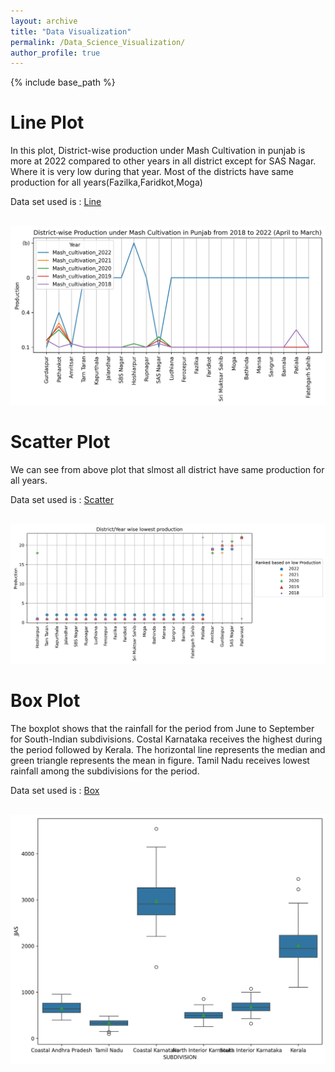 ```yaml
---
layout: archive
title: "Data Visualization"
permalink: /Data_Science_Visualization/
author_profile: true
---
```


<!-- {% if author.googlescholar %}
  You can also find my articles on <u><a href="{{author.googlescholar}}">my Google Scholar profile</a>.</u>
{% endif %} -->

{% include base_path %}

<!-- {% for post in site.publications reversed %}
  {% include archive-single.html %}
{% endfor %} -->

# Line Plot

In this plot, District-wise production under Mash Cultivation in punjab is more at 2022 compared to other years in all district except for SAS Nagar. Where it is very low during that year. Most of the districts have same production for all years(Fazilka,Faridkot,Moga)

Data set used is : [Line](https://data.gov.in/resource/district-wise-production-under-mash-cultivation-punjab-1968-2022-april-march)

<br/><img src='/images/Line.jpg'>

# Scatter Plot

We can see from above plot that slmost all district have same production for all years.

Data set used is : [Scatter](https://data.gov.in/resource/district-wise-production-under-mash-cultivation-punjab-1968-2022-april-march)

<br/><img src='/images/Scatter.jpg'>

# Box Plot

The boxplot shows that the rainfall for the period from June to September for South-Indian subdivisions. Costal Karnataka receives the highest during the period followed by Kerala. The horizontal line represents the median and green triangle represents the mean in figure. Tamil Nadu receives lowest rainfall among the subdivisions for the period.

Data set used is : [Box](https://data.gov.in/resource/sub-divisional-monthly-rainfall-1901-2017)

<br/><img src='/images/Box.jpg'>
 



